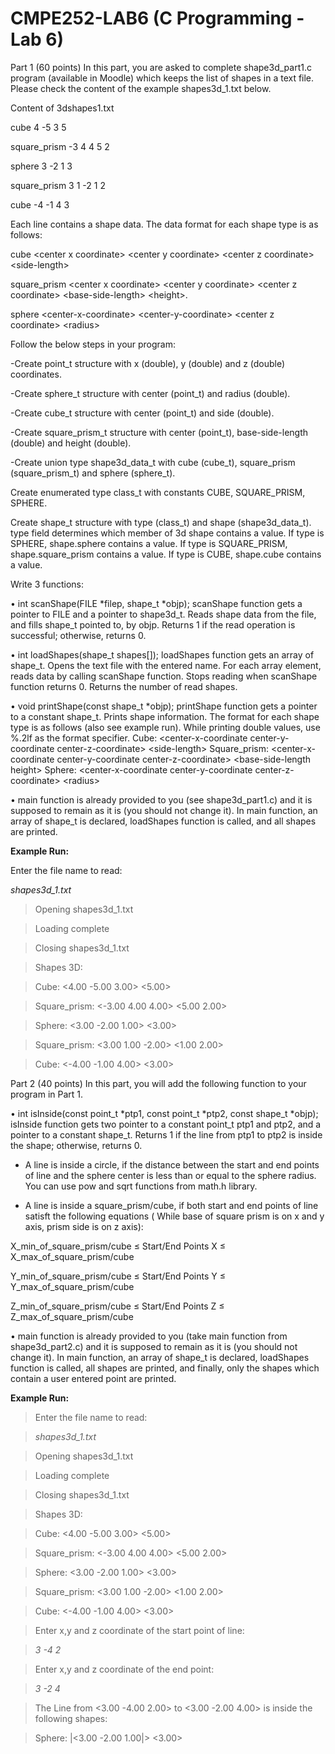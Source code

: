 # CMPE252-LAB6 (C Programming - Lab 6)

Part 1 (60 points)
In this part, you are asked to complete shape3d_part1.c program (available in Moodle) which keeps the 
list of shapes in a text file. Please check the content of the example shapes3d_1.txt below.


Content of 3dshapes1.txt

cube 4 -5 3 5

square_prism -3 4 4 5 2

sphere 3 -2 1 3

square_prism 3 1 -2 1 2

cube -4 -1 4 3


Each line contains a shape data. The data format for each shape type is as follows:

cube \<center x coordinate\> \<center y coordinate\> \<center z coordinate\> \<side-length\>
  
square_prism \<center x coordinate\> \<center y coordinate\> \<center z coordinate\> \<base-side-length\> \<height\>. 
  
sphere \<center-x-coordinate\> \<center-y-coordinate\> \<center z coordinate\> \<radius\>
  
Follow the below steps in your program:
  
-Create point_t structure with x (double), y (double) and z (double) coordinates.
  
-Create sphere_t structure with center (point_t) and radius (double).
  
-Create cube_t structure with center (point_t) and side (double).
  
-Create square_prism_t structure with center (point_t), base-side-length (double) and height (double).

-Create union type shape3d_data_t with cube (cube_t), square_prism (square_prism_t) and sphere
(sphere_t).
  
Create enumerated type class_t with constants CUBE, SQUARE_PRISM, SPHERE.
  
Create shape_t structure with type (class_t) and shape (shape3d_data_t). type field determines which member of 3d shape contains a value. If type is SPHERE, shape.sphere contains a value. If type is SQUARE_PRISM, shape.square_prism contains a value. If type is CUBE, shape.cube contains a value.
  
Write 3 functions: 
  
• int scanShape(FILE *filep, shape_t *objp);
scanShape function gets a pointer to FILE and a pointer to shape3d_t. Reads shape data from the file, and fills shape_t pointed to, by objp. Returns 1 if the read operation is successful; otherwise, returns 0.
  
• int loadShapes(shape_t shapes[]);
loadShapes function gets an array of shape_t. Opens the text file with the entered name. For each array element, reads data by calling scanShape function. Stops reading when scanShape function returns 0. Returns the number of read shapes.
  
• void printShape(const shape_t *objp);
printShape function gets a pointer to a constant shape_t. Prints shape information. The format for each shape type is as follows (also see example run). While printing double values, use %.2lf as the format specifier.
Cube: \<center-x-coordinate center-y-coordinate center-z-coordinate\> \<side-length\>
Square_prism: \<center-x-coordinate center-y-coordinate center-z-coordinate\> \<base-side-length height\>
Sphere: \<center-x-coordinate center-y-coordinate center-z-coordinate\> \<radius\>
  
• main function is already provided to you (see shape3d_part1.c) and it is supposed to remain as it is (you should not change it). In main function, an array of shape_t is declared, loadShapes function is called, and all shapes are printed.
  
**Example Run:**
  
Enter the file name to read: 

*shapes3d_1.txt*
  
> Opening shapes3d_1.txt
  
> Loading complete
  
> Closing shapes3d_1.txt
  
> Shapes 3D:
  
> Cube: \<4.00 -5.00 3.00\> \<5.00\>
  
> Square_prism: \<-3.00 4.00 4.00\> \<5.00 2.00\>
  
> Sphere: \<3.00 -2.00 1.00\> \<3.00\>
  
> Square_prism: \<3.00 1.00 -2.00\> \<1.00 2.00\>
  
> Cube: \<-4.00 -1.00 4.00\> \<3.00\>
  
  
Part 2 (40 points)
In this part, you will add the following function to your program in Part 1.
  
• int isInside(const point_t *ptp1, const point_t *ptp2, const shape_t *objp); isInside function gets two pointer to a constant point_t ptp1 and ptp2, and a pointer to a constant shape_t. Returns 1 if the line from ptp1 to ptp2 is inside the shape; otherwise, returns 0.
  
- A line is inside a circle, if the distance between the start and end points of line and the sphere center is less than or equal to the sphere radius. You can use pow and sqrt functions from math.h library.
  
- A line is inside a square_prism/cube, if both start and end points of line satisft the following equations ( While base of square prism is on x and y axis, prism side is on z axis):
  
X_min_of_square_prism/cube ≤ Start/End Points X ≤ X_max_of_square_prism/cube

Y_min_of_square_prism/cube ≤ Start/End Points Y ≤ Y_max_of_square_prism/cube
  
Z_min_of_square_prism/cube ≤ Start/End Points Z ≤ Z_max_of_square_prism/cube
  
• main function is already provided to you (take main function from shape3d_part2.c) and it is supposed to remain as it is (you should not change it). In main function, an array of shape_t is declared, loadShapes function is called, all shapes are printed, and finally, only the shapes which contain a user entered point are printed.
  
**Example Run:**

> Enter the file name to read: 

> *shapes3d_1.txt*

> Opening shapes3d_1.txt
 
> Loading complete
  
> Closing shapes3d_1.txt

> Shapes 3D:
  
> Cube: \<4.00 -5.00 3.00\> \<5.00\>
  
> Square_prism: \<-3.00 4.00 4.00\> \<5.00 2.00\>
  
> Sphere: \<3.00 -2.00 1.00\> \<3.00\>
  
> Square_prism: \<3.00 1.00 -2.00\> \<1.00 2.00\>
  
> Cube: \<-4.00 -1.00 4.00\> \<3.00\>
  
> Enter x,y and z coordinate of the start point of line:

> *3 -4 2*
  
> Enter x,y and z coordinate of the end point:

> *3 -2 4*
  
> The Line from \<3.00 -4.00 2.00\> to \<3.00 -2.00 4.00\> is inside the following shapes:
  
> Sphere: |<3.00 -2.00 1.00|> \<3.00\>
